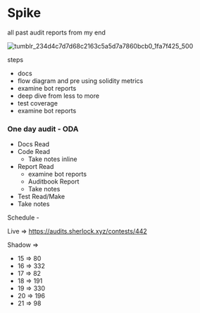 # Spike
all past audit reports from my end


![tumblr_234d4c7d7d68c2163c5a5d7a7860bcb0_1fa7f425_500](https://github.com/0xJoichiro/Spike/assets/119509722/098d2269-99a6-4f5e-ab80-a58e9d85a590)



steps

- docs
- flow diagram and pre using solidity metrics
- examine bot reports
- deep dive from less to more
- test coverage
- examine bot reports



### One day audit - ODA

- Docs Read
- Code Read
  - Take notes inline 
- Report Read
  - examine bot reports
  - Auditbook Report
  - Take notes
- Test Read/Make
- Take notes




Schedule - 

Live => https://audits.sherlock.xyz/contests/442


Shadow =>
- 15 => 80
- 16 => 332
- 17 => 82
- 18 => 191
- 19 => 330
- 20 => 196
- 21 => 98